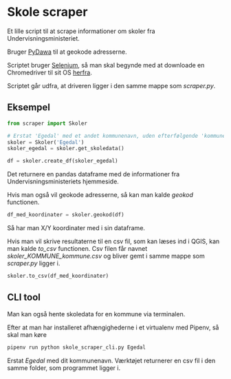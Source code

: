 # Skole scraper
Et lille script til at scrape informationer om skoler fra Undervisningsministeriet.

Bruger [PyDawa](https://github.com/danielarnason/pydawa) til at geokode adresserne.

Scriptet bruger [Selenium](https://selenium-python.readthedocs.io/), så man skal begynde med at downloade en Chromedriver til sit OS [herfra](https://sites.google.com/a/chromium.org/chromedriver/downloads). 

Scriptet går udfra, at driveren ligger i den samme mappe som *scraper.py*.

## Eksempel

```python
from scraper import Skoler

# Erstat 'Egedal' med et andet kommunenavn, uden efterfølgende 'kommune' - f.eks. 'Ballerup' til at få skoler fra Ballerup kommune.
skoler = Skoler('Egedal')
skoler_egedal = skoler.get_skoledata()

df = skoler.create_df(skoler_egedal)
```
Det returnere en pandas dataframe med de informationer fra Undervisningsministeriets hjemmeside.

Hvis man også vil geokode adresserne, så kan man kalde _geokod_ functionen.

```python
df_med_koordinater = skoler.geokod(df)
```
Så har man X/Y koordinater med i sin dataframe.

Hvis man vil skrive resultaterne til en csv fil, som kan læses ind i QGIS, kan man kalde *to_csv* functionen. Csv filen får navnet *skoler_KOMMUNE_kommune.csv* og bliver gemt i samme mappe som *scraper.py* ligger i.

```python
skoler.to_csv(df_med_koordinater)
```

## CLI tool

Man kan også hente skoledata for en kommune via terminalen.

Efter at man har installeret afhængighederne i et virtualenv med Pipenv, så skal man køre
```bash
pipenv run python skole_scraper_cli.py Egedal
```
Erstat *Egedal* med dit kommunenavn. Værktøjet returnerer en csv fil i den samme folder, som programmet ligger i.
